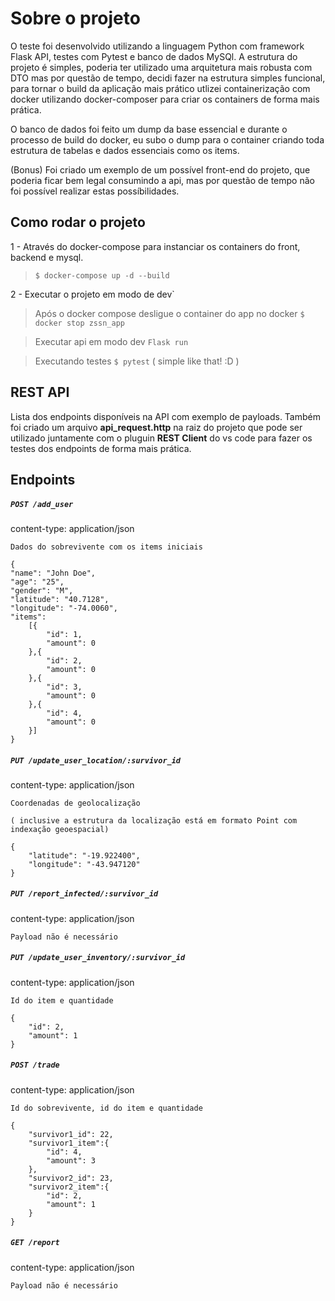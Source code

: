 # Sobre o projeto

O teste foi desenvolvido utilizando a linguagem Python com framework Flask API, testes com Pytest e banco de dados MySQl. 
A estrutura do projeto é simples, poderia ter utilizado uma arquitetura mais robusta com DTO mas por questão de tempo, decidi fazer na estrutura simples funcional, para tornar o build da aplicação mais prático utlizei containerização com docker utilizando docker-composer para criar os containers de forma mais prática. 

O banco de dados foi feito um dump da base essencial e durante o processo de build do docker, eu subo o dump para o container criando toda estrutura de tabelas e dados essenciais como os items.

(Bonus)
Foi criado um exemplo de um possível front-end do projeto, que poderia ficar bem legal consumindo a api, mas 
por questão de tempo não foi possível realizar estas possíbilidades.

## Como rodar o projeto
1 - Através do docker-compose para instanciar os containers do front, backend e mysql. 
> `$ docker-compose up -d --build` 

2 - Executar o projeto em modo de dev`
> Após o docker compose desligue o container do app no docker
> `$ docker stop zssn_app` 

> Executar api em modo dev
`Flask run` 

> Executando testes
`$ pytest`  ( simple like that! :D )

## REST API
Lista dos endpoints disponíveis na API com exemplo de payloads. 
Também foi criado um arquivo **api_request.http** na raiz do projeto que pode ser utilizado juntamente com o 
pluguin **REST Client** do vs code para fazer os testes dos endpoints de forma mais prática.


## Endpoints

##### `POST /add_user`

content-type: application/json

`Dados do sobrevivente com os items iniciais`

    {
    "name": "John Doe",
    "age": "25",
    "gender": "M",
    "latitude": "40.7128",
    "longitude": "-74.0060",
    "items": 
        [{
            "id": 1,
            "amount": 0
        },{
            "id": 2,
            "amount": 0
        },{
            "id": 3,
            "amount": 0
        },{
            "id": 4,
            "amount": 0
        }]
    }


##### `PUT /update_user_location/:survivor_id`

content-type: application/json

`Coordenadas de geolocalização`

`( inclusive a estrutura da localização está em formato Point com indexação geoespacial)`

    {
        "latitude": "-19.922400",
        "longitude": "-43.947120"
    }



##### `PUT /report_infected/:survivor_id`

content-type: application/json

`Payload não é necessário`



##### `PUT /update_user_inventory/:survivor_id`

content-type: application/json

`Id do item e quantidade`
    
    {
        "id": 2,
        "amount": 1
    }



##### `POST /trade`

content-type: application/json

`Id do sobrevivente, id do item e quantidade`
    
    {
        "survivor1_id": 22,
        "survivor1_item":{
            "id": 4,
            "amount": 3
        },
        "survivor2_id": 23,
        "survivor2_item":{
            "id": 2,
            "amount": 1
        }
    }   
    
##### `GET /report`

content-type: application/json

`Payload não é necessário`
